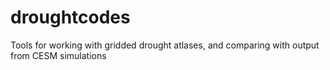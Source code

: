 # droughtcodes
Tools for working with gridded drought atlases, and comparing with output from CESM simulations
